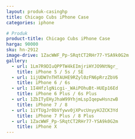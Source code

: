 ```yaml
---
layout: produk-casinghp
title: Chicago Cubs iPhone Case
categories: iphone

# Produk
product-title: Chicago Cubs iPhone Case
harga: 90000
sku: hn-2912
image-drive: 1ZacWWF_Pp-SRqtCT2RHr77-YSA9k0G2m
gallery:
  - url: 1Lm7R9DIuQPPTW4kEImjriHYJO9NtNgr_
    title: iPhone 5 / 5s / SE
  - url: 1ijUDW7nTHTAUHE9RZyl0zFN6pRrzZbV6
    title: iPhone 6 / 6s
  - url: 1I4HfzlgNicgi-_WAiPOhuBt-HUEp16Ed
    title: iPhone 6 Plus / 6s Plus
  - url: 1ZbITyEHyJhaW99YhjmLspIqepwHsnzwB
    title: iPhone 7 / 8
  - url: 1iYTUgJr0bVfywv0jXPvcUnyyHJZCK3Yd
    title: iPhone 7 Plus / 8 Plus
  - url: 1ZacWWF_Pp-SRqtCT2RHr77-YSA9k0G2m
    title: iPhone X
---
```

